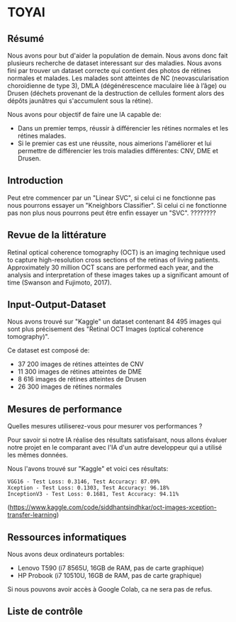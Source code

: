 # TOYAI

## Résumé

Nous avons pour but d'aider la population de demain. Nous avons donc fait plusieurs recherche de dataset interessant sur des maladies.
Nous avons fini par trouver un dataset correcte qui contient des photos de rétines normales et malades. Les malades sont atteintes de NC (neovascularisation choroidienne de type 3), DMLA (dégénérescence maculaire liée à l’âge) ou Drusen (déchets provenant de la destruction de cellules forment alors des dépôts jaunâtres qui s'accumulent sous la rétine).

Nous avons pour objectif de faire une IA capable de:
- Dans un premier temps, réussir à différencier les rétines normales et les rétines malades.
- Si le premier cas est une réussite, nous aimerions l'améliorer et lui permettre de différencier les trois maladies différentes: CNV, DME et Drusen.

## Introduction

Peut etre commencer par un "Linear SVC", si celui ci ne fonctionne pas nous pourrons essayer un "Kneighbors Classifier". Si celui ci ne fonctionne pas non plus nous pourrons peut être enfin essayer un "SVC". ????????

## Revue de la littérature

Retinal optical coherence tomography (OCT) is an imaging technique used to capture high-resolution cross sections of the retinas of living patients. Approximately 30 million OCT scans are performed each year, and the analysis and interpretation of these images takes up a significant amount of time (Swanson and Fujimoto, 2017).

## Input-Output-Dataset

Nous avons trouvé sur "Kaggle" un dataset contenant 84 495 images qui sont plus précisement des "Retinal OCT Images (optical coherence tomography)".

Ce dataset est composé de:
- 37 200 images de rétines atteintes de CNV
- 11 300 images de rétines atteintes de DME
- 8 616 images de rétines atteintes de Drusen
- 26 300 images de rétines normales

## Mesures de performance

Quelles mesures utiliserez-vous pour mesurer vos performances ?

Pour savoir si notre IA réalise des résultats satisfaisant, nous allons évaluer notre projet en le comparant avec l'IA d'un autre developpeur qui a utilisé les mêmes données.

Nous l'avons trouvé sur "Kaggle" et voici ces résultats:
```
VGG16 - Test Loss: 0.3146, Test Accuracy: 87.09%
Xception - Test Loss: 0.1303, Test Accuracy: 96.18%
InceptionV3 - Test Loss: 0.1681, Test Accuracy: 94.11%
```
(https://www.kaggle.com/code/siddhantsindhkar/oct-images-xception-transfer-learning)

## Ressources informatiques

Nous avons deux ordinateurs portables:
- Lenovo T590 (i7 8565U, 16GB de RAM, pas de carte graphique)
- HP Probook (i7 10510U, 16GB de RAM, pas de carte graphique)

Si nous pouvons avoir accès à Google Colab, ca ne sera pas de refus.

## Liste de contrôle
